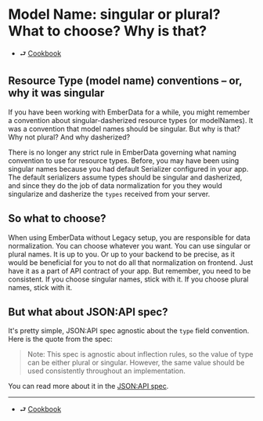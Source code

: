 # Model Name: singular or plural? What to choose? Why is that?

- ⮐ [Cookbook](./index.md)

## Resource Type (model name) conventions – or, why it was singular

If you have been working with EmberData for a while, you might remember a convention about singular-dasherized resource types (or modelNames). It was a convention that model names should be singular. But why is that? Why not plural? And why dasherized?

There is no longer any strict rule in EmberData governing what naming convention to use for resource types. Before, you may have been using singular names because you had default Serializer configured in your app. The default serializers assume types should be singular and dasherized, and since they do the job of data normalization for you they would singularize and dasherize the `types` received from your server.

## So what to choose?

When using EmberData without Legacy setup, you are responsible for data normalization. You can choose whatever you want. You can use singular or plural names. It is up to you. Or up to your backend to be precise, as it would be beneficial for you to not do all that normalization on frontend. Just have it as a part of API contract of your app. But remember, you need to be consistent. If you choose singular names, stick with it. If you choose plural names, stick with it.

## But what about JSON:API spec?

It's pretty simple, JSON:API spec agnostic about the `type` field convention. Here is the quote from the spec:

> Note: This spec is agnostic about inflection rules, so the value of type can be either plural or singular. However, the same value should be used consistently throughout an implementation.

You can read more about it in the [JSON:API spec](https://jsonapi.org/format/#document-resource-object-identification).

---

- ⮐ [Cookbook](./index.md)
